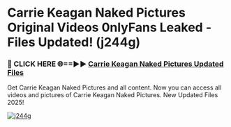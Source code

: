 # Carrie Keagan Naked Pictures Original Videos 0nlyFans Leaked - Files Updated! (j244g)

<h3>🔴 CLICK HERE 🌐==►► <a href="https://tinyurl.com/up5wt9bj" rel="nofollow">Carrie Keagan Naked Pictures Updated Files</a></h3>

Get Carrie Keagan Naked Pictures and all content. Now you can access all videos and pictures of Carrie Keagan Naked Pictures. New Updated Files 2025!

[![j244g](https://i.imgur.com/ABiUzMV.gif)](https://tinyurl.com/up5wt9bj)

